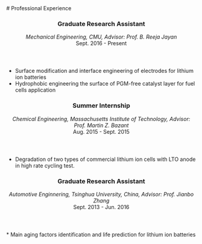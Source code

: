 <section class="thirteen columns" markdown="1">
# Professional Experience
<article markdown="1">
<header>
<h1>Graduate Research Assistant</h1>
<span><address>Mechanical Engineering, CMU, Advisor: Prof. B. Reeja Jayan </address><time>Sept. 2016 - Present</time></span>
</header>

* Surface modification and interface engineering of electrodes for lithium ion batteries  
* Hydrophobic engineering the surface of PGM-free catalyst layer for fuel cells application
</article>

<article markdown="1">
<header>
<h1>Summer Internship</h1>
<span><address>Chemical Engineering, Massachusetts Institute of Technology, Advisor: Prof. Martin Z. Bazant</address><time>Aug. 2015 - Sept. 2015 </time></span>
</header>

* Degradation of two types of commercial lithium ion cells with LTO anode in high rate cycling test.
</article>

<article markdown="1">
<header>
<h1>Graduate Research Assistant</h1>
<span><address>Automotive Enginnering, Tsinghua University, China, Advisor: Prof. Jianbo Zhang</address><time>Sept. 2013 - Jun. 2016</time></span>
</header>
* Main aging factors identification and life prediction for lithium ion batteries

</article>
</section>

